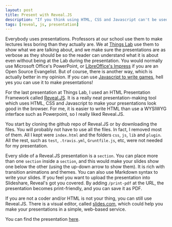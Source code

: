 ```yaml
---
layout: post
title: Present with Reveal.JS
description: "If you think using HTML, CSS and Javascript can't be used for making presentations better than PowerPoint, think again! Reveal.JS is the framework that makes PowerPoint irrelevant."
tags: [reveal, js, presentation]
---
```


<p>
Everybody uses presentations. Professors at our school use them to make lectures less boring than they actually are. We at <a href="http://www.slideshare.net/thingslab/" target="_blank">Things Lab</a> use them to show what we are talking about, and we make sure the presentations are as verbose as they should be so the reader can understand what it is about even without being at the Lab during the presentation. You would normally use Microsoft Office's PowerPoint, or <a href="http://www.libreoffice.org/discover/impress/" target="_blank">LibreOffice's Impress</a> if you are an Open Source Evangelist. But of course, there is another way, which is actually better in my opinion. If you can use <a href="https://github.com/showcases/javascript-game-engines" target="_blank">Javascript to write games</a>, hell yes you can use it to make presentations!
</p>

For the last presentation at Things Lab, I used an HTML Presentation Framework called <a href="https://github.com/hakimel/reveal.js" target="_blank">Reveal.JS</a>. It is a really neat presentation-making tool which uses HTML, CSS and Javascript to make your presentations look good in the browser. For me, it is easier to write HTML than use a WYSIWYG interface such as Powerpoint, so I really liked Reveal.JS.

You start by cloning the github repo of Reveal.JS or by downloading the files. You will probably not have to use all the files. In fact, I removed most of them. All I kept were <code>index.html</code> and the folders <code>css</code>, <code>js</code>, <code>lib</code> and <code>plugin</code>. All the rest, such as <code>test</code>, <code>.travis.yml</code>, <code>Gruntfile.js</code>, etc, were not needed for my presentation.

Every slide of a Reveal.JS presentation is a <code>section</code>. You can place more than one <code>section</code> inside a <code>section</code>, and this would make your slides show one below the other (using the up-down arrow to show them). It is rich with transition animations and themes. You can also use Markdown syntax to write your slides. If you feel you want to upload the presentation into Slideshare, Reveal's got you covered. By adding <code>/print-pdf</code> at the URL, the presentation becomes print-friendly, and you can save it as PDF.

If you are not a coder and/or HTML is not your thing, you can still use Reveal.JS. There is a visual editor, called <a href="http://slides.com/">slides.com</a>, which could help you make your presentations in a simple, web-based service.

You can find the presentation <a href="http://aziflaj.github.io/real-world-webapp/" target="_blank">here</a>.